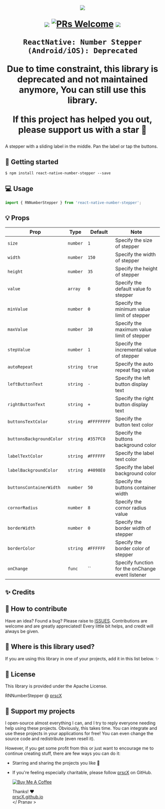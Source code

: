 <h1 align="center">

<p align="center">
  <img src="./assets/hero.gif" />
</p>

<p align="center">
  <a href="https://www.npmjs.com/package/react-native-number-stepper"><img src="http://img.shields.io/npm/v/react-native-number-stepper.svg?style=flat" /></a>
  <a href="https://github.com/prscX/react-native-number-stepper/pulls"><img alt="PRs Welcome" src="https://img.shields.io/badge/PRs-welcome-brightgreen.svg" /></a>
  <a href="https://github.com/prscX/react-native-number-stepper#License"><img src="https://img.shields.io/npm/l/react-native-number-stepper.svg?style=flat" /></a>
</p>


    ReactNative: Number Stepper (Android/iOS): Deprecated
    
Due to time constraint, this library is deprecated and not maintained anymore, You can still use this library.

If this project has helped you out, please support us with a star 🌟
</h1>

A stepper with a sliding label in the middle. Pan the label or tap the buttons.


## 📖 Getting started

`$ npm install react-native-number-stepper --save`


## 💻 Usage

```javascript
import { RNNumberStepper } from 'react-native-number-stepper';

```

## 💡 Props


| Prop              | Type       | Default | Note                                                                                                       |
| ----------------- | ---------- | ------- | ---------------------------------------------------------------------------------------------------------- |
| `size`       | `number`     |   `1`      | Specify the size of stepper
| `width`       | `number`     |   `150`      | Specify the width of stepper
| `height`       | `number`     |   `35`      | Specify the height of stepper
| `value`       | `array`     |   `0`      | Specify the default value fo stepper
| `minValue`       | `number`     |    `0`     | Specify the minimum value limit of stepper
| `maxValue`       | `number`     |    `10`     | Specify the maximum value limit of stepper
| `stepValue`       | `number`     |    `1`     | Specify the incremental value of stepper
| `autoRepeat`       | `string`     |   `true`      | Specify the auto repeat flag value
| `leftButtonText`       | `string`     |   `-`      | Specify the left button display text
| `rightButtonText`       | `string`     |   `+`      | Specify the right button display text
| `buttonsTextColor`       | `string`     |   `#FFFFFFFF`      | Specify the button text color
| `buttonsBackgroundColor`       | `string`     |   `#357FC0`      | Specify the buttons background color
| `labelTextColor`       | `string`     |   `#FFFFFF`      | Specify the label text color
| `labelBackgroundColor`       | `string`     |   `#4098E0`      | Specify the label background color
| `buttonsContainerWidth`       | `number`     |   `50`      | Specify the buttons container width
| `cornorRadius`       | `number`     |   `8`      | Specify the cornor radius value
| `borderWidth`       | `number`     |   `0`      | Specify the border width of stepper
| `borderColor`       | `string`     |   `#FFFFFF`      | Specify the border color of stepper
| `onChange`       | `func`     |   ``      | Specify function for the onChange event listener


## ✨ Credits

## 🤔 How to contribute
Have an idea? Found a bug? Please raise to [ISSUES](https://github.com/prscX/react-native-number-stepper/issues).
Contributions are welcome and are greatly appreciated! Every little bit helps, and credit will always be given.

## 💫 Where is this library used?
If you are using this library in one of your projects, add it in this list below. ✨


## 📜 License
This library is provided under the Apache License.

RNNumberStepper @ [prscX](https://github.com/prscX)

## 💖 Support my projects
I open-source almost everything I can, and I try to reply everyone needing help using these projects. Obviously, this takes time. You can integrate and use these projects in your applications for free! You can even change the source code and redistribute (even resell it).

However, if you get some profit from this or just want to encourage me to continue creating stuff, there are few ways you can do it:
* Starring and sharing the projects you like 🚀
* If you're feeling especially charitable, please follow [prscX](https://github.com/prscX) on GitHub.

  <a href="https://www.buymeacoffee.com/prscX" target="_blank"><img src="https://www.buymeacoffee.com/assets/img/custom_images/orange_img.png" alt="Buy Me A Coffee" style="height: auto !important;width: auto !important;" ></a>

  Thanks! ❤️
  <br/>
  [prscX.github.io](https://prscx.github.io)
  <br/>
  </ Pranav >
